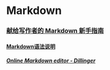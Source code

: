 # Markdown

### [献给写作者的 Markdown 新手指南](https://www.jianshu.com/p/q81RER)

#### [Markdown语法说明](https://markdown.tw/)

##### [Online Markdown editor - Dillinger](https://dillinger.io/)
